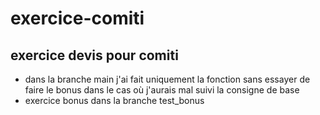 # exercice-comiti
## exercice devis pour comiti
- dans la branche main j'ai fait uniquement la fonction sans essayer de faire le bonus dans le cas où j'aurais mal suivi la consigne de base
- exercice bonus dans la branche test_bonus

